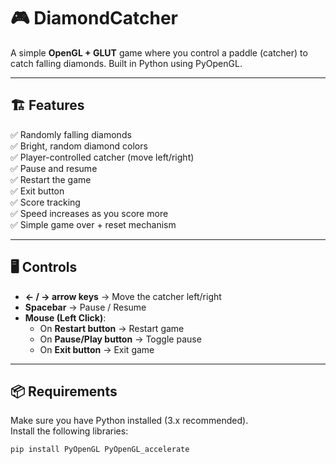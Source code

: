 # 🎮 DiamondCatcher

A simple **OpenGL + GLUT** game where you control a paddle (catcher) to catch falling diamonds. Built in Python using PyOpenGL.

---

## 🏗️ Features

✅ Randomly falling diamonds  
✅ Bright, random diamond colors  
✅ Player-controlled catcher (move left/right)  
✅ Pause and resume  
✅ Restart the game  
✅ Exit button  
✅ Score tracking  
✅ Speed increases as you score more  
✅ Simple game over + reset mechanism

---

## 🖥️ Controls

- **← / → arrow keys** → Move the catcher left/right  
- **Spacebar** → Pause / Resume  
- **Mouse (Left Click)**:
    - On **Restart button** → Restart game  
    - On **Pause/Play button** → Toggle pause  
    - On **Exit button** → Exit game

---

## 📦 Requirements

Make sure you have Python installed (3.x recommended).  
Install the following libraries:

```bash
pip install PyOpenGL PyOpenGL_accelerate
